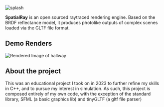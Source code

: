 
![splash](https://github.com/CharlesCowdery/RayTracing/assets/54870004/03d5a988-0da0-4adf-86bb-f77941aafbc6)

**SpatialRay** is an open sourced raytraced rendering engine. Based on the BRDF reflectance model, it produces photolike outputs of complex scenes loaded via the GLTF file format.

## Demo Renders
![Rendered Image of hallway](https://github.com/CharlesCowdery/RayTracing/assets/54870004/63cbd9bc-3e02-4130-ac58-d9757bd674ba)

## About the project
This was an educational project I took on in 2023 to further refine my skills in C++, and to pursue my interest in simulation. As such, this project is composed entirely of my own code, with the exception of the standard library, SFML (a basic graphics lib) and tinyGLTF (a gltf file parser)

